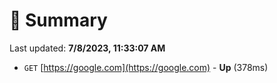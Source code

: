 # 📖 Summary
Last updated: **7/8/2023, 11:33:07 AM**

- `GET` [https://google.com](https://google.com) - **Up** (378ms)
